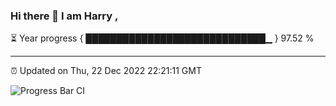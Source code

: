 ### Hi there 👋 I am Harry , 

⏳ Year progress { █████████████████████████████▁ } 97.52 %

---

⏰ Updated on Thu, 22 Dec 2022 22:21:11 GMT

![Progress Bar CI](https://github.com/duykhang68/duykhang68/workflows/Progress%20Bar%20CI/badge.svg)
